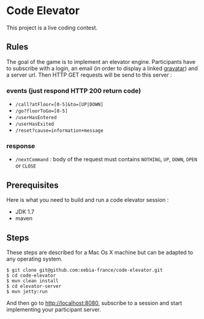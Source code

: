 Code Elevator
=============

This project is a live coding contest.

Rules
-----

The goal of the game is to implement an elevator engine. Participants have to subscribe with a login, an email (in order
to display a linked [gravatar](http://www.gravatar.com)) and a server url. Then HTTP GET requests will be send to this
server :

### events (just respond HTTP 200 return code)

- `/call?atFloor=[0-5]&to=[UP|DOWN]`
- `/go?floorToGo=[0-5]`
- `/userHasEntered`
- `/userHasExited`
- `/reset?cause=information+message`

### response

- `/nextCommand` : body of the request must contains `NOTHING`, `UP`, `DOWN`, `OPEN` or `CLOSE`

Prerequisites
-------------

Here is what you need to build and run a code elevator session :

- JDK 1.7
- maven

Steps
-----

These steps are described for a Mac Os X machine but can be adapted to any operating system.

    $ git clone git@github.com:xebia-france/code-elevator.git
    $ cd code-elevator
    $ mvn clean install
    $ cd elevator-server
    $ mvn jetty:run

And then go to [http://localhost:8080](http://localhost:8080), subscribe to a session and start implementing your
participant server.